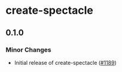 # create-spectacle

## 0.1.0

### Minor Changes

- Initial release of create-spectacle ([#1189](https://github.com/FormidableLabs/spectacle/pull/1189))
